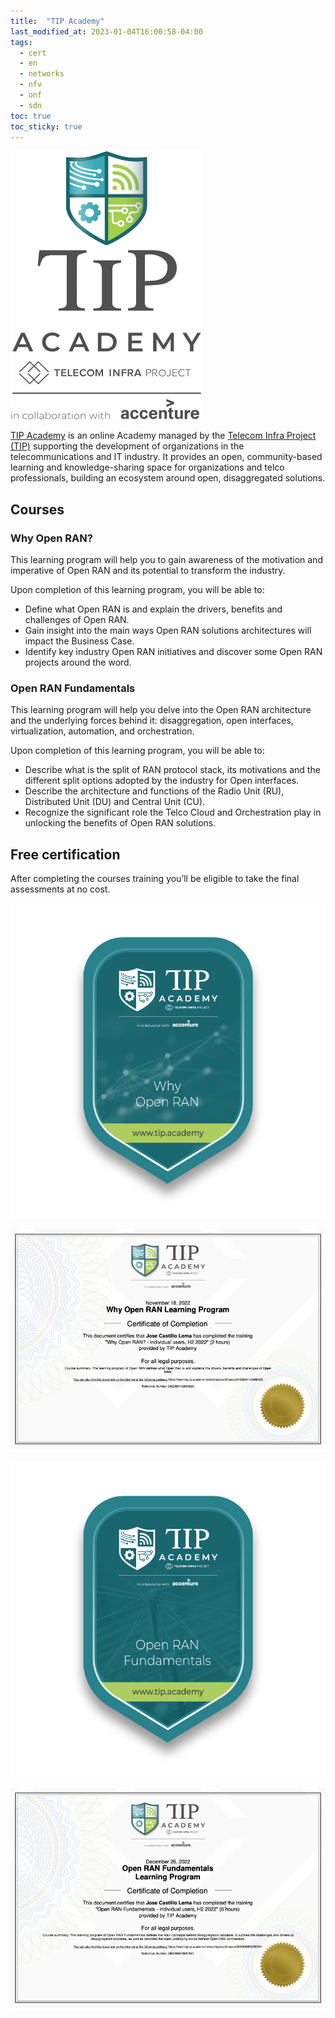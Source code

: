 ```yaml
---
title:  "TIP Academy"
last_modified_at: 2023-01-04T16:00:58-04:00
tags:
  - cert
  - en
  - networks
  - nfv
  - onf
  - sdn
toc: true
toc_sticky: true
---
```


[![](/assets/images/posts/2022-12-26-tip-academy/1.svg)](https://www.tip.academy/)

[TIP Academy](https://www.tip.academy/) is an online Academy managed by the [Telecom Infra Project (TIP)](https://telecominfraproject.com/) supporting the development of organizations in the telecommunications and IT industry. It provides an open, community-based learning and knowledge-sharing space for organizations and telco professionals, building an ecosystem around open, disaggregated solutions.

## Courses

### Why Open RAN?

This learning program will help you to gain awareness of the motivation and imperative of Open RAN and its potential to transform the industry.

Upon completion of this learning program, you will be able to:
 - Define what Open RAN is and explain the drivers, benefits and challenges of Open RAN.
 - Gain insight into the main ways Open RAN solutions architectures will impact the Business Case.
 - Identify key industry Open RAN initiatives and discover some Open RAN projects around the word.


### Open RAN Fundamentals

This learning program will help you delve into the Open RAN architecture and the underlying forces behind it: disaggregation, open interfaces, virtualization, automation, and orchestration.

Upon completion of this learning program, you will be able to:
 - Describe what is the split of RAN protocol stack, its motivations and the different split options adopted by the industry for Open interfaces.
 - Describe the architecture and functions of the Radio Unit (RU), Distributed Unit (DU) and Central Unit (CU).
 - Recognize the significant role the Telco Cloud and Orchestration play in unlocking the benefits of Open RAN solutions.

## Free certification

After completing the courses training you’ll be eligible to take the final assessments at no cost.

![](/assets/images/posts/2022-12-26-tip-academy/4.png)

![](/assets/images/posts/2022-12-26-tip-academy/2.png)

![](/assets/images/posts/2022-12-26-tip-academy/5.png)

![](/assets/images/posts/2022-12-26-tip-academy/3.png)

